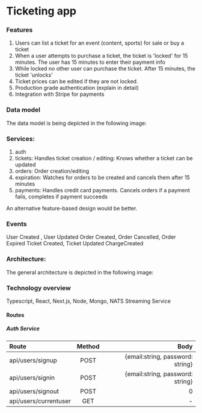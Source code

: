 # Ticketing app

### Features

1. Users can list a ticket for an event (content, sports) for sale or buy a ticket
2. When a user attempts to purchase a ticket, the ticket is 'locked' for 15 minutes. 
The user has 15 minutes to enter their payment info
3. While locked no other user can purchase the ticket. After 15 minutes, the ticket 'unlocks'
4. Ticket prices can be edited if they are not locked.
5. Production grade authentication (explain in detail)
6. Integration with Stripe for payments

### Data model

The data model is being depicted in the following image: 

### Services:

1. auth
2. tickets: Handles ticket creation / editing: Knows whether a ticket can be updated
3. orders:  Order creation/editing
4. expiration: Watches for orders to be created and cancels them after 15 minutes
5. payments: Handles credit card payments. Cancels orders if a payment fails, completes if payment succeeds

An alternative feature-based design would be better.

### Events

User Created , User Updated
Order Created, Order Cancelled, Order Expired
Ticket Created, Ticket Updated
ChargeCreated

### Architecture:

The general architecture is depicted in the following image:


### Technology overview

Typescript, React, Next.js, Node, Mongo, NATS Streaming Service

#### Routes

##### Auth Service

| Route                  | Method       | Body                             |
| :-------------         | :----------: | -------------------------------: |
| api/users/signup       | POST         | {email:string, password: string} |
| api/users/signin       | POST         | {email:string, password: string} |
| api/users/signout      | POST         |                0                 |
| api/users/currentuser  | GET          |                -                 |